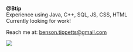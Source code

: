 **@Btip**   
Experience using Java, C++, SQL, JS, CSS, HTML   
Currently looking for work!  

Reach me at: benson.tippetts@gmail.com  

![](https://c.tenor.com/DjFVah-VzX0AAAAC/anime-studio-ghibli.gif)
<!---
Btip/Btip is a ✨ special ✨ repository because its `README.md` (this file) appears on your GitHub profile.
You can click the Preview link to take a look at your changes.
--->
